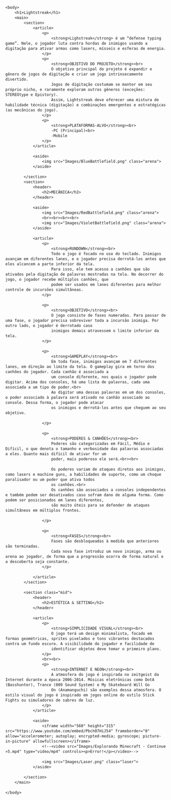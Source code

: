 ﻿<!DOCTYPE html>
<html lang = "en-US" class="german1">
    <head>
        <meta charset="utf-8">
        <meta name="author" content="Dan Isamu">
        <meta name="description" content="Lightstreak page">
        <link href="https://fonts.googleapis.com/css2?family=Open+Sans&display=swap" rel="stylesheet">
        <link href="Lightstreak/docs/styles/style.css" rel="stylesheet" type="text/css">
        <link rel="icon" href="Images/Icon.png">
        <title>Lightstreak</title>
    </head>

    <body>
        <h1>Lightstreak</h1>
        <main>
            <section>
                <article>
                    <p>
                        <strong>Lighstreak</strong> é um “defense typing game”. Nele, o jogador luta contra hordas de inimigos usando a digitação para ativar armas como lasers, mísseis e esferas de energia.
                    </p>
                    <p>
                        <strong>OBJETIVO DO PROJETO</strong><br>
                        O objetivo principal do projeto é expandir o gênero de jogos de digitação e criar um jogo intrinsecamente divertido.
                        Jogos de digitação costumam se manter em seu próprio nicho, e raramente exploram outros gêneros (exceções: STEREOtype e Epistory).
                        Assim, Lightstreak deve oferecer uma mistura de habilidade técnica (digitação) e combinações emergentes e estratégicas (as mecânicas do jogo).
                    </p>
                    <p>
                        <strong>PLATAFORMAS-ALVO</strong><br>
                        -PC (Principal)<br>
                        -Mobile
                    </p>
                </article>

                <aside>
                    <img src="Images/BlueBattlefield.png" class="arena">
                </aside>

            </section>
            <section>
                <header>
                    <h2>MECÂNICA</h2>
                </header>

                <aside>
                    <img src="Images/RedBattlefield.png" class="arena">
                    <br><br><br><br>
                    <img src="Images/VioletBattlefield.png" class="arena">
                </aside>

                <article>
                    <p>
                        <strong>RUNDOWN</strong><br>
                        Todo o jogo é focado no uso do teclado. Inimigos avançam em diferentes lanes, e o jogador precisa derrotá-los antes que eles alcancem a parte inferior da tela.
                        Para isso, ele tem acesso a canhões que são ativados pela digitação de palavras mostradas na tela. No decorrer do jogo, o jogador recebe múltiplos canhões, que
                        podem ser usados em lanes diferentes para melhor controle de incursões simultâneas.
                    </p>

                    <p>
                        <strong>OBJETIVO</strong><br>
                        O jogo consiste de fases numeradas. Para passar de uma fase, o jogador precisa sobreviver toda a incursão inimiga. Por outro lado, o jogador é derrotado caso
                        inimigos demais atravessem o limite inferior da tela.
                    </p>

                    <p>
                        <strong>GAMEPLAY</strong><br>
                        Em toda fase, inimigos avançam em 7 diferentes lanes, em direção ao limite da tela. O gameplay gira em torno dos canhões do jogador. Cada canhão é associado a
                        um console diferente, nos quais o jogador pode digitar. Acima dos consoles, há uma lista de palavras, cada uma associada a um tipo de poder.<br>
                        Ao digitar uma dessas palavras em um dos consoles, o poder associado à palavra será ativado no canhão associado ao console. Dessa forma, o jogador pode atacar
                        os inimigos e derrotá-los antes que cheguem ao seu objetivo.

                    </p>

                    <p>
                        <strong>PODERES & CANHÕES</strong><br>
                        Poderes são categorizadas em Fácil, Médio e Difícil, o que denota o tamanho e verbosidade das palavras associadas a eles. Quanto mais difícil de ativar for um
                        poder, mais poderoso ele será.<br><br>

                        Os poderes variam de ataques diretos aos inimigos, como lasers e machine guns, a habilidades de suporte, como um choque paralisador ou um poder que ativa todos
                        os canhões.<br>
                        Os canhões são associados a consoles independentes e também podem ser desativados caso sofram dano de alguma forma. Como podem ser posicionados em lanes diferentes,
                        são muito úteis para se defender de ataques simultâneos em múltiplos frontes.

                    </p>

                    <p>
                        <strong>FASES</strong><br>
                        Fases são desbloqueadas à medida que anteriores são terminadas.
                        Cada nova fase introduz um novo inimigo, arma ou arena ao jogador, de forma que a progressão ocorra de forma natural e a descoberta seja constante.
                    </p>

                </article>
            </section>

            <section class="mid">
                <header>
                    <h2>ESTÉTICA & SETTING</h2>
                </header>

                <article>
                    <p>
                        <strong>SIMPLICIDADE VISUAL</strong><br>
                        O jogo terá um design minimalista, focado em formas geométricas, sprites pixelados e tons vibrantes destacados contra um fundo escuro. A visibilidade do jogador e facilidade de
                        identificar objetos deve tomar o primeiro plano.
                    </p>
                    <br><br>
                    <p>
                        <strong>INTERNET E NEON</strong><br>
                        A atmosfera do jogo é inspirada no zeitgeist da Internet durante a época 2006-2014. Músicas eletrônicas como DotA (Basshunter), Trance (009 Sound System) e My Skateboard Will Go
                        On (Anamanguchi) são exemplos dessa atmosfera. O estilo visual do jogo é inspirado em jogos online do estilo Stick Fights ou simuladores de sabres de luz.
                    </p>
                </article>

                <aside>
                    <iframe width="560" height="315" src="https://www.youtube.com/embed/Pbch07HiJ54" frameborder="0" allow="accelerometer; autoplay; encrypted-media; gyroscope; picture-in-picture" allowfullscreen></iframe>
                    <!--<video src="Images/Explorando Minecraft - Continue »5.mp4" type="video/mp4" controls><p>Error!</p></video>-->

                    <img src="Images/Laser.png" class="laser">
                </aside>

            </section>
        </main>

    </body>
</html>
